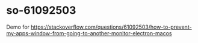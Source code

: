 # so-61092503
Demo for https://stackoverflow.com/questions/61092503/how-to-prevent-my-apps-window-from-going-to-another-monitor-electron-macos
